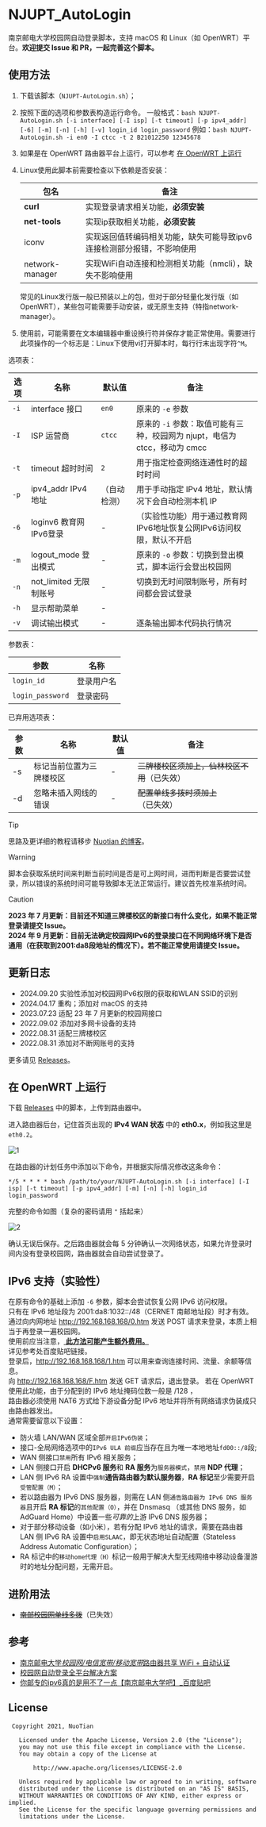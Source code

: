 # NJUPT_AutoLogin

南京邮电大学校园网自动登录脚本，支持 macOS 和 Linux（如 OpenWRT）平台。**欢迎提交 Issue 和 PR，一起完善这个脚本。**

## 使用方法

1. 下载该脚本（`NJUPT-AutoLogin.sh`）；
2. 按照下面的选项和参数表构造运行命令。
   一般格式：`bash NJUPT-AutoLogin.sh [-i interface] [-I isp] [-t timeout] [-p ipv4_addr] [-6] [-m] [-n] [-h] [-v] login_id login_password`
   例如：`bash NJUPT-AutoLogin.sh -i en0 -I ctcc -t 2 B21012250 12345678`
3. 如果是在 OpenWRT 路由器平台上运行，可以参考 [在 OpenWRT 上运行](#在-openwrt-上运行)
4. Linux使用此脚本前需要检查以下依赖是否安装：
   
   | 包名                   | 备注                                                      |
   | ---------------------- | -------------------------------------------------------- |
   | **curl**               | 实现登录请求相关功能，**必须安装**                            |
   | **net-tools**          | 实现ip获取相关功能，**必须安装**                             |
   | iconv                  | 实现返回值转编码相关功能，缺失可能导致ipv6连接检测部分报错，不影响使用 |
   | network-manager        | 实现WiFi自动连接和检测相关功能（nmcli），缺失不影响使用         |
   
   常见的Linux发行版一般已预装以上的包，但对于部分轻量化发行版（如OpenWRT），某些包可能需要手动安装，或无原生支持（特指network-manager）。
5. 使用前，可能需要在文本编辑器中重设换行符并保存才能正常使用。需要进行此项操作的一个标志是：Linux下使用vi打开脚本时，每行行末出现字符`^M`。

选项表：

| 选项 | 名称                   | 默认值       | 备注                                                                       |
| ---- | ---------------------- | ------------ | -------------------------------------------------------------------------- |
| `-i` | interface 接口         | `en0`        | 原来的 `-e` 参数                                                           |
| `-I` | ISP 运营商        | `ctcc`       | 原来的 `-i` 参数：取值可能有三种，校园网为 njupt，电信为 ctcc，移动为 cmcc |
| `-t` | timeout 超时时间       | `2`          | 用于指定检查网络连通性时的超时时间                                         |
| `-p` | ipv4_addr IPv4 地址    | （自动检测） | 用于手动指定 IPv4 地址，默认情况下会自动检测本机 IP                        |
| `-6` | loginv6 教育网IPv6登录    | -            | （实验性功能）用于通过教育网IPv6地址恢复公网IPv6访问权限，默认不开启        |
| `-m` | logout_mode 登出模式   | -            | 原来的 `-o` 参数：切换到登出模式，脚本运行会登出校园网                     |
| `-n` | not_limited 无限制账号 | -            | 切换到无时间限制账号，所有时间都会尝试登录                                 |
| `-h` | 显示帮助菜单           | -            |                                                                            |
| `-v` | 调试输出模式           | -            | 逐条输出脚本代码执行情况                                                        |

参数表：

| 参数             | 名称       |
| ---------------- | ---------- |
| `login_id`       | 登录用户名 |
| `login_password` | 登录密码   |

已弃用选项表：

| 参数 | 名称                     | 默认值 | 备注                                         |
| ---- | ------------------------ | ------ | -------------------------------------------- |
| -s   | 标记当前位置为三牌楼校区 | -      | ~~三牌楼校区须加上，仙林校区不用~~（已失效） |
| -d   | 忽略未插入网线的错误     | -      | ~~配置单线多拨时须加上~~（已失效）           |

> [!TIP]
> 思路及更详细的教程请移步 [Nuotian 的博客](https://nuotian.furry.pro/blog/archives/204#header-id-4)。

> [!WARNING]
> 脚本会获取系统时间来判断当前时间是否是可上网时间，进而判断是否要尝试登录，所以错误的系统时间可能导致脚本无法正常运行。建议首先校准系统时间。

> [!CAUTION]
> **2023 年 7 月更新：目前还不知道三牌楼校区的新接口有什么变化，如果不能正常登录请提交 Issue。</br>**
> **2024 年 9 月更新：目前无法确定校园网IPv6的登录接口在不同网络环境下是否通用（在获取到2001:da8段地址的情况下）。若不能正常使用请提交 Issue。**

## 更新日志

- 2024.09.20 实验性添加对校园网IPv6权限的获取和WLAN SSID的识别
- 2024.04.17 重构；添加对 macOS 的支持
- 2023.07.23 适配 23 年 7 月更新的校园网接口
- 2022.09.02 添加对多网卡设备的支持
- 2022.08.31 适配三牌楼校区
- 2022.08.31 添加对不断网账号的支持

更多请见 [Releases](https://github.com/s235784/NJUPT_AutoLogin/releases)。

## 在 OpenWRT 上运行

下载 [Releases](https://github.com/s235784/NJUPT_AutoLogin/releases) 中的脚本，上传到路由器中。

进入路由器后台，记住首页出现的 **IPv4 WAN 状态** 中的 **eth0.x**，例如我这里是 `eth0.2`。

![1](https://raw.githubusercontent.com/s235784/NJUPT_AutoLogin/main/doc/1.png)

在路由器的计划任务中添加以下命令，并根据实际情况修改这条命令：

```crontab
*/5 * * * * bash /path/to/your/NJUPT-AutoLogin.sh [-i interface] [-I isp] [-t timeout] [-p ipv4_addr] [-m] [-n] [-h] login_id login_password
```

完整的命令如图（复杂的密码请用 `"` 括起来）

![2](https://raw.githubusercontent.com/s235784/NJUPT_AutoLogin/main/doc/2.png)

确认无误后保存。之后路由器就会每 5 分钟确认一次网络状态，如果允许登录时间内没有登录校园网，路由器就会自动尝试登录了。

## IPv6 支持（实验性）

在原有命令的基础上添加 `-6` 参数，脚本会尝试恢复公网 IPv6 访问权限。</br>
只有在 IPv6 地址段为 2001:da8:1032::/48（CERNET 南邮地址段）时才有效。</br>
通过向内网地址 http://192.168.168.168/0.htm 发送 POST 请求来登录，本质上相当于再登录一遍校园网。</br>
使用前应当注意，<u> **此方法可能产生额外费用。** </u></br>
详见参考处百度贴吧链接。</br>
登录后，http://192.168.168.168/1.htm 可以用来查询连接时间、流量、余额等信息。</br>
向 http://192.168.168.168/F.htm 发送 GET 请求后，退出登录。
若在 OpenWRT 使用此功能，由于分配到的 IPv6 地址掩码位数一般是 /128 ，</br>
路由器必须使用 NAT6 方式给下游设备分配 IPv6 地址并将所有网络请求伪装成只由路由器发出。</br>
通常需要留意以下设置：
- 防火墙 LAN/WAN 区域全部`开启IPv6伪装`；
- 接口-全局网络选项中的`IPv6 ULA 前缀`应当存在且为唯一本地地址`fd00::/8`段;
- WAN 侧接口`禁用`所有 IPv6 相关服务；
- LAN 侧接口开启 **DHCPv6 服务**和 **RA 服务**为`服务器模式`，`禁用` **NDP 代理**；
- LAN 侧 IPv6 RA 设置中`强制`**通告路由器为默认服务器**，**RA 标记**至少需要开启`受管配置（M）`；
- 若以路由器为 IPv6 DNS 服务器，则需在 LAN 侧`通告路由器为 IPv6 DNS 服务器`且开启 **RA 标记**的`其他配置（O）`，并在 Dnsmasq （或其他 DNS 服务，如AdGuard Home）中设置一些*可靠的*上游 IPv6 DNS 服务器；
- 对于部分移动设备（如小米），若有分配 IPv6 地址的请求，需要在路由器 LAN 侧 IPv6 RA 设置中`启用SLAAC`，即无状态地址自动配置（Stateless Address Automatic Configuration）；
- RA 标记中的`移动home代理（H）`标记一般用于解决大型无线网络中移动设备漫游时的地址分配问题，无需开启。

## 进阶用法

- ~~[南邮校园网单线多拨](https://nuotian.furry.pro/blog/archives/347)~~（已失效）

## 参考

- [南京邮电大学*校园网/电信宽带/移动宽带*路由器共享 WiFi + 自动认证](https://github.com/kaijianyi/NJUPT_NET)
- [校园网自动登录全平台解决方案](https://zhuanlan.zhihu.com/p/364016452)
- [你邮专的ipv6真的是用不了一点【南京邮电大学吧】_百度贴吧](https://tieba.baidu.com/p/8707266189?pid=150503656049&cid=150604976178#150604976178)

## License

```license
 Copyright 2021, NuoTian

   Licensed under the Apache License, Version 2.0 (the "License");
   you may not use this file except in compliance with the License.
   You may obtain a copy of the License at

       http://www.apache.org/licenses/LICENSE-2.0

   Unless required by applicable law or agreed to in writing, software
   distributed under the License is distributed on an "AS IS" BASIS,
   WITHOUT WARRANTIES OR CONDITIONS OF ANY KIND, either express or implied.
   See the License for the specific language governing permissions and
   limitations under the License.
```
